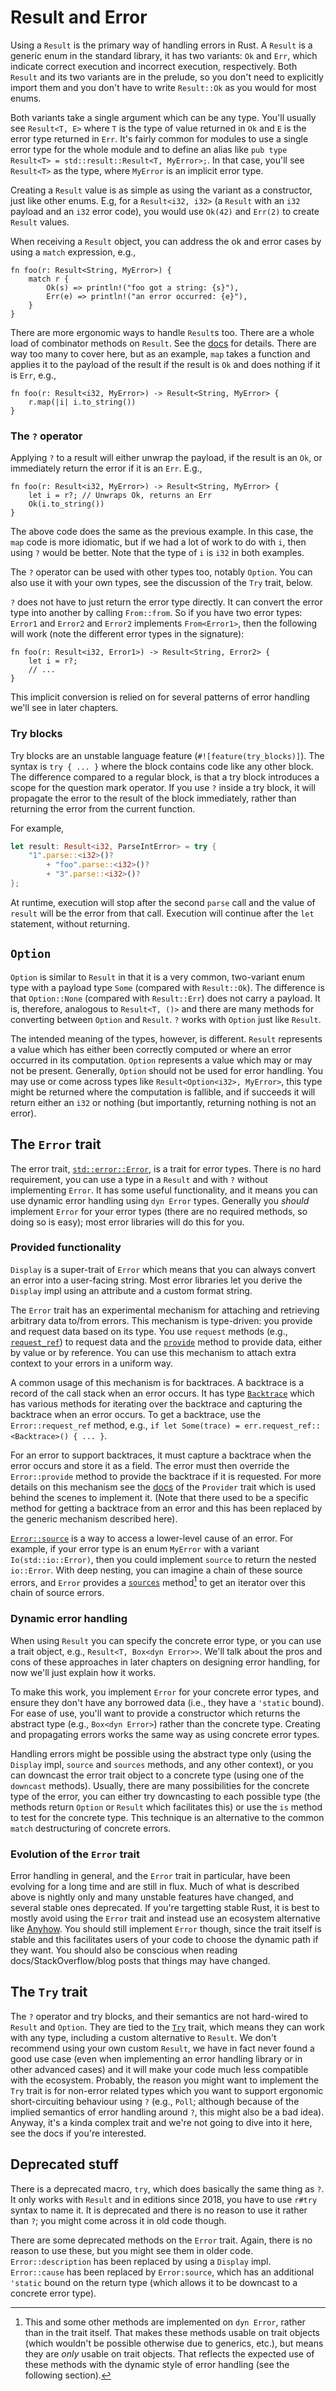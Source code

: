 # Result and Error

Using a `Result` is the primary way of handling errors in Rust. A `Result` is a generic enum in the standard library, it has two variants: `Ok` and `Err`, which indicate correct execution and incorrect execution, respectively. Both `Result` and its two variants are in the prelude, so you don't need to explicitly import them and you don't have to write `Result::Ok` as you would for most enums.

Both variants take a single argument which can be any type. You'll usually see `Result<T, E>` where `T` is the type of value returned in `Ok` and `E` is the error type returned in `Err`. It's fairly common for modules to use a single error type for the whole module and to define an alias like `pub type Result<T> = std::result::Result<T, MyError>;`. In that case, you'll see `Result<T>` as the type, where `MyError` is an implicit error type.

Creating a `Result` value is as simple as using the variant as a constructor, just like other enums. E.g, for a `Result<i32, i32>` (a `Result` with an `i32` payload and an `i32` error code), you would use `Ok(42)` and `Err(2)` to create `Result` values.

When receiving a `Result` object, you can address the ok and error cases by using a `match` expression, e.g.,

```
fn foo(r: Result<String, MyError>) {
    match r {
        Ok(s) => println!("foo got a string: {s}"),
        Err(e) => println!("an error occurred: {e}"),
    }
}
```

There are more ergonomic ways to handle `Result`s too. There are a whole load of combinator methods on `Result`. See the [docs](https://doc.rust-lang.org/stable/std/result/enum.Result.html#implementations) for details. There are way too many to cover here, but as an example, `map` takes a function and applies it to the payload of the result if the result is `Ok` and does nothing if it is `Err`, e.g.,

```
fn foo(r: Result<i32, MyError>) -> Result<String, MyError> {
    r.map(|i| i.to_string())
}
```

### The `?` operator

Applying `?` to a result will either unwrap the payload, if the result is an `Ok`, or immediately return the error if it is an `Err`. E.g.,

```
fn foo(r: Result<i32, MyError>) -> Result<String, MyError> {
    let i = r?; // Unwraps Ok, returns an Err
    Ok(i.to_string())
}
```

The above code does the same as the previous example. In this case, the `map` code is more idiomatic, but if we had a lot of work to do with `i`, then using `?` would be better. Note that the type of `i` is `i32` in both examples.

The `?` operator can be used with other types too, notably `Option`. You can also use it with your own types, see the discussion of the `Try` trait, below.

`?` does not have to just return the error type directly. It can convert the error type into another by calling `From::from`. So if you have two error types: `Error1` and `Error2` and `Error2` implements `From<Error1>`, then the following will work (note the different error types in the signature):

```
fn foo(r: Result<i32, Error1>) -> Result<String, Error2> {
    let i = r?;
    // ...
}
```

This implicit conversion is relied on for several patterns of error handling we'll see in later chapters.

### Try blocks

Try blocks are an unstable language feature (`#![feature(try_blocks)]`). The syntax is `try { ... }` where the block contains code like any other block. The difference compared to a regular block, is that a try block introduces a scope for the question mark operator. If you use `?` inside a try block, it will propagate the error to the result of the block immediately, rather than returning the error from the current function.

For example,

```rust
let result: Result<i32, ParseIntError> = try {
    "1".parse::<i32>()?
        + "foo".parse::<i32>()?
        + "3".parse::<i32>()?
};
```

At runtime, execution will stop after the second `parse` call and the value of `result` will be the error from that call. Execution will continue after the `let` statement, without returning.

## `Option`

`Option` is similar to `Result` in that it is a very common, two-variant enum type with a payload type `Some` (compared with `Result::Ok`). The difference is that `Option::None` (compared with `Result::Err`) does not carry a payload. It is, therefore, analogous to `Result<T, ()>` and there are many methods for converting between `Option` and `Result`. `?` works with `Option` just like `Result`.

The intended meaning of the types, however, is different. `Result` represents a value which has either been correctly computed or where an error occurred in its computation. `Option` represents a value which may or may not be present. Generally, `Option` should not be used for error handling. You may use or come across types like `Result<Option<i32>, MyError>`, this type might be returned where the computation is fallible, and if succeeds it will return either an `i32` or nothing (but importantly, returning nothing is not an error).

## The `Error` trait

The error trait, [`std::error::Error`](https://doc.rust-lang.org/nightly/std/error/trait.Error.html), is a trait for error types. There is no hard requirement, you can use a type in a `Result` and with `?` without implementing `Error`. It has some useful functionality, and it means you can use dynamic error handling using `dyn Error` types. Generally you *should* implement `Error` for your error types (there are no required methods, so doing so is easy); most error libraries will do this for you.

### Provided functionality

`Display` is a super-trait of `Error` which means that you can always convert an error into a user-facing string. Most error libraries let you derive the `Display` impl using an attribute and a custom format string.

The `Error` trait has an experimental mechanism for attaching and retrieving arbitrary data to/from errors. This mechanism is type-driven: you provide and request data based on its type. You use `request` methods (e.g., [`request_ref`](https://doc.rust-lang.org/nightly/std/error/trait.Error.html#method.request_ref)) to request data and the [`provide`](https://doc.rust-lang.org/nightly/std/error/trait.Error.html#method.provide) method to provide data, either by value or by reference. You can use this mechanism to attach extra context to your errors in a uniform way.

A common usage of this mechanism is for backtraces. A backtrace is a record of the call stack when an error occurs. It has type [`Backtrace`](https://doc.rust-lang.org/nightly/std/backtrace/struct.Backtrace.html) which has various methods for iterating over the backtrace and capturing the backtrace when an error occurs. To get a backtrace, use the `Error::request_ref` method, e.g., `if let Some(trace) = err.request_ref::<Backtrace>() { ... }`.

For an error to support backtraces, it must capture a backtrace when the error occurs and store it as a field. The error must then override the `Error::provide` method to provide the backtrace if it is requested. For more details on this mechanism see the [docs](https://doc.rust-lang.org/nightly/std/any/index.html#provider-and-demand) of the `Provider` trait which is used behind the scenes to implement it. (Note that there used to be a specific method for getting a backtrace from an error and this has been replaced by the generic mechanism described here).

[`Error::source`](https://doc.rust-lang.org/nightly/std/error/trait.Error.html#method.source) is a way to access a lower-level cause of an error. For example, if your error type is an enum `MyError` with a variant `Io(std::io::Error)`, then you could implement `source` to return the nested `io::Error`. With deep nesting, you can imagine a chain of these source errors, and `Error` provides a [`sources`](https://doc.rust-lang.org/nightly/std/error/trait.Error.html#method.sources) method[^1] to get an iterator over this chain of source errors.

[^1]: This and some other methods are implemented on `dyn Error`, rather than in the trait itself. That makes these methods usable on trait objects (which wouldn't be possible otherwise due to generics, etc.), but means they are *only* usable on trait objects. That reflects the expected use of these methods with the dynamic style of error handling (see the following section).

### Dynamic error handling

When using `Result` you can specify the concrete error type, or you can use a trait object, e.g., `Result<T, Box<dyn Error>>`. We'll talk about the pros and cons of these approaches in later chapters on designing error handling, for now we'll just explain how it works.

To make this work, you implement `Error` for your concrete error types, and ensure they don't have any borrowed data (i.e., they have a `'static` bound). For ease of use, you'll want to provide a constructor which returns the abstract type (e.g., `Box<dyn Error>`) rather than the concrete type. Creating and propagating errors works the same way as using concrete error types.

Handling errors might be possible using the abstract type only (using the `Display` impl, `source` and `sources` methods, and any other context), or you can downcast the error trait object to a concrete type (using one of the `downcast` methods). Usually, there are many possibilities for the concrete type of the error, you can either try downcasting to each possible type (the methods return `Option` or `Result` which facilitates this) or use the `is` method to test for the concrete type. This technique is an alternative to the common `match` destructuring of concrete errors.

### Evolution of the `Error` trait

Error handling in general, and the `Error` trait in particular, have been evolving for a long time and are still in flux. Much of what is described above is nightly only and many unstable features have changed, and several stable ones deprecated. If you're targetting stable Rust, it is best to mostly avoid using the `Error` trait and instead use an ecosystem alternative like [Anyhow](https://github.com/dtolnay/anyhow). You should still implement `Error` though, since the trait itself is stable and this facilitates users of your code to choose the dynamic path if they want. You should also be conscious when reading docs/StackOverflow/blog posts that things may have changed.

## The `Try` trait

The `?` operator and try blocks, and their semantics are not hard-wired to `Result` and `Option`. They are tied to the [`Try`](https://doc.rust-lang.org/nightly/std/ops/trait.Try.html) trait, which means they can work with any type, including a custom alternative to `Result`. We don't recommend using your own custom `Result`, we have in fact never found a good use case (even when implementing an error handling library or in other advanced cases) and it will make your code much less compatible with the ecosystem. Probably, the reason you might want to implement the `Try` trait is for non-error related types which you want to support ergonomic short-circuiting behaviour using `?` (e.g., `Poll`; although because of the implied semantics of error handling around `?`, this might also be a bad idea). Anyway, it's a kinda complex trait and we're not going to dive into it here, see the docs if you're interested.

## Deprecated stuff

There is a deprecated macro, `try`, which does basically the same thing as `?`. It only works with `Result` and in editions since 2018, you have to use `r#try` syntax to name it. It is deprecated and there is no reason to use it rather than `?`; you might come across it in old code though.

There are some deprecated methods on the `Error` trait. Again, there is no reason to use these, but you might see them in older code. `Error::description` has been replaced by using a `Display` impl. `Error::cause` has been replaced by `Error:source`, which has an additional `'static` bound on the return type (which allows it to be downcast to a concrete error type).
